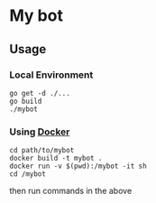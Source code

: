 # My bot

## Usage

### Local Environment

```
go get -d ./...
go build
./mybot
```

### Using [Docker](https://www.docker.com/)

```
cd path/to/mybot
docker build -t mybot .
docker run -v $(pwd):/mybot -it sh
cd /mybot
```

then run commands in the above
